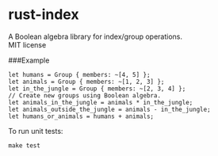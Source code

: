rust-index
==========

A Boolean algebra library for index/group operations.  
MIT license

###Example

    let humans = Group { members: ~[4, 5] };
    let animals = Group { members: ~[1, 2, 3] };
    let in_the_jungle = Group { members: ~[2, 3, 4] };
    // Create new groups using Boolean algebra.
    let animals_in_the_jungle = animals * in_the_jungle;
    let animals_outside_the_jungle = animals - in_the_jungle;
    let humans_or_animals = humans + animals;

To run unit tests:

    make test
    
